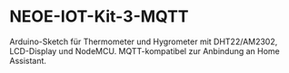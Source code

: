 # NEOE-IOT-Kit-3-MQTT
Arduino-Sketch für Thermometer und Hygrometer mit DHT22/AM2302, LCD-Display und NodeMCU. MQTT-kompatibel zur Anbindung an Home Assistant.
